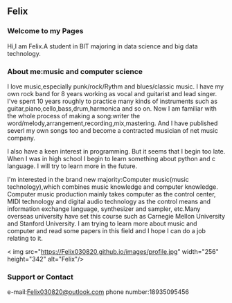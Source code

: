 ## Felix


### Welcome to my Pages
Hi,I am Felix.A student in BIT majoring in data science and big data technology.


### About me:music and computer science
I love music,especially punk/rock/Rythm and blues/classic music.
I have my own rock band for 8 years working as vocal and guitarist and lead singer.
I've spent 10 years roughly to practice many kinds of instruments such as guitar,piano,cello,bass,drum,harmonica and so on.
Now I am familiar with the whole process of making a song:writer the word/melody,arrangement,recording,mix,mastering.
And I have published severl my own songs too and become a contracted musician of net music company.

I also have a keen interest in programming.
But it seems that I begin too late.
When I was in high school I begin to learn something about python and c language.
I will try to learn more in the future.

I'm interested in the brand new majority:Computer music(music technology),which combines music knowledge and computer knowledge.
Computer music production mainly takes computer as the control center, MIDI technology and digital audio technology as the control means and information exchange language, synthesizer and sampler, etc.Many overseas university have set this course such as Carnegie Mellon University and Stanford University.
I am trying to learn more about music and computer and read some papers in this field and I hope I can do a job relating to it.

< img src="https://Felix030820.github.io/images/profile.jpg" width="256" height="342" alt="Felix"/><br/>
### Support or Contact
e-mail:Felix030820@outlook.com
phone number:18935095456
